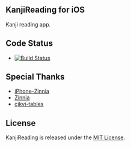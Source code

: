 ## KanjiReading for iOS

Kanji reading app.

## Code Status

* [![Build Status](https://api.travis-ci.org/Atrac613/KanjiReading.png)](https://travis-ci.org/Atrac613/KanjiReading)

## Special Thanks

* [iPhone-Zinnia](https://github.com/FLCLjp/iPhone-Zinnia)
* [Zinnia](http://zinnia.sourceforge.net)
* [cjkvi-tables](https://github.com/cjkvi/cjkvi-tables)

## License

KanjiReading is released under the [MIT License](http://www.opensource.org/licenses/MIT).
